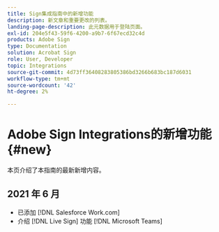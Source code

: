 ```yaml
---
title: Sign集成指南中的新增功能
description: 新文章和重要更改的列表。
landing-page-description: 此元数据用于登陆页面。
exl-id: 204e5f43-59f6-4200-a9b7-6f67ecd32c4d
products: Adobe Sign
type: Documentation
solution: Acrobat Sign
role: User, Developer
topic: Integrations
source-git-commit: 4d73ff36408283805386bd3266b683bc187d6031
workflow-type: tm+mt
source-wordcount: '42'
ht-degree: 2%

---
```


# Adobe Sign Integrations的新增功能 {#new}

本页介绍了本指南的最新新增内容。

## 2021 年 6 月

* 已添加 [!DNL Salesforce Work.com]
* 介绍 [!DNL Live Sign] 功能 [!DNL Microsoft Teams]


